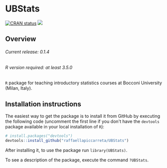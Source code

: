 # UBStats

<!-- badges: start -->

[![CRAN
status](https://www.r-pkg.org/badges/version/UBStats)](https://cran.r-project.org/package=UBStats)
[![](http://cranlogs.r-pkg.org/badges/grand-total/UBStats?color=blue)](https://cran.r-project.org/package=UBStats)

<!-- badges: end -->

## Overview

###### Current release: 0.1.4
###### R version required: at least 3.5.0
`R` package for teaching introductory statistics courses at Bocconi
University (Milan, Italy).

## Installation instructions

The easiest way to get the package is to install it from GitHub by
executing the following code (uncomment the first line if you don't
have the `devtools` package available in your local installation of `R`):

``` r
# install.packages("devtools")
devtools::install_github("raffaellapiccarreta/UBStats")
```

After installing it, to use the package run `library(UBStats)`.

To see a description of the package, execute the command `?UBStats`.
